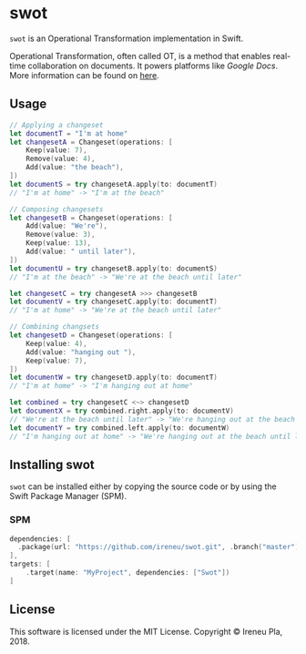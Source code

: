 # swot

`swot` is an Operational Transformation implementation in Swift.

Operational Transformation, often called OT, is a method that enables real-time collaboration on documents. It powers platforms like *Google Docs*. More information can be found on [here](https://www.wikiwand.com/en/Operational_transformation).

## Usage

```swift
// Applying a changeset
let documentT = "I'm at home"
let changesetA = Changeset(operations: [
    Keep(value: 7),
    Remove(value: 4),
    Add(value: "the beach"),
])
let documentS = try changesetA.apply(to: documentT)
// "I'm at home" -> "I'm at the beach"

// Composing changesets
let changesetB = Changeset(operations: [
    Add(value: "We're"),
    Remove(value: 3),
    Keep(value: 13),
    Add(value: " until later"),
])
let documentU = try changesetB.apply(to: documentS)
// "I'm at the beach" -> "We're at the beach until later"

let changesetC = try changesetA >>> changesetB
let documentV = try changesetC.apply(to: documentT)
// "I'm at home" -> "We're at the beach until later"

// Combining changsets
let changesetD = Changeset(operations: [
    Keep(value: 4),
    Add(value: "hanging out "),
    Keep(value: 7),
])
let documentW = try changesetD.apply(to: documentT)
// "I'm at home" -> "I'm hanging out at home"

let combined = try changesetC <~> changesetD
let documentX = try combined.right.apply(to: documentV)
// "We're at the beach until later" -> "We're hanging out at the beach until later"
let documentY = try combined.left.apply(to: documentW)
// "I'm hanging out at home" -> "We're hanging out at the beach until later"
```

## Installing swot

`swot` can be installed either by copying the source code or by using the Swift Package Manager (SPM).

### SPM

```swift
dependencies: [
  .package(url: "https://github.com/ireneu/swot.git", .branch("master")),
],
targets: [
	.target(name: "MyProject", dependencies: ["Swot"])
]
```

## License

This software is licensed under the MIT License.
Copyright © Ireneu Pla, 2018.
